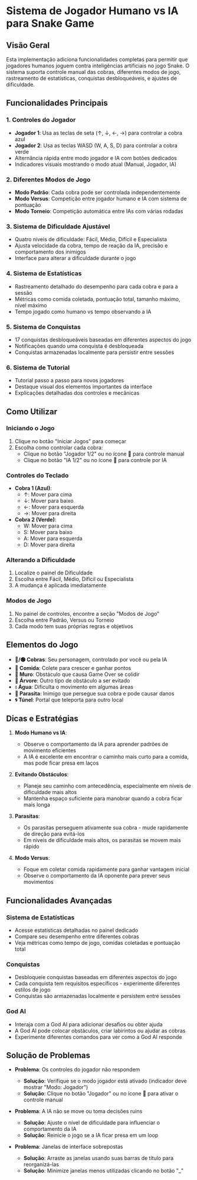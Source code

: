# Sistema de Jogador Humano vs IA para Snake Game

## Visão Geral

Esta implementação adiciona funcionalidades completas para permitir que jogadores humanos joguem contra inteligências artificiais no jogo Snake. O sistema suporta controle manual das cobras, diferentes modos de jogo, rastreamento de estatísticas, conquistas desbloqueáveis, e ajustes de dificuldade.

## Funcionalidades Principais

### 1. Controles do Jogador
- **Jogador 1**: Usa as teclas de seta (↑, ↓, ←, →) para controlar a cobra azul
- **Jogador 2**: Usa as teclas WASD (W, A, S, D) para controlar a cobra verde
- Alternância rápida entre modo jogador e IA com botões dedicados
- Indicadores visuais mostrando o modo atual (Manual, Jogador, IA)

### 2. Diferentes Modos de Jogo
- **Modo Padrão**: Cada cobra pode ser controlada independentemente
- **Modo Versus**: Competição entre jogador humano e IA com sistema de pontuação
- **Modo Torneio**: Competição automática entre IAs com várias rodadas

### 3. Sistema de Dificuldade Ajustável
- Quatro níveis de dificuldade: Fácil, Médio, Difícil e Especialista
- Ajusta velocidade da cobra, tempo de reação da IA, precisão e comportamento dos inimigos
- Interface para alterar a dificuldade durante o jogo

### 4. Sistema de Estatísticas
- Rastreamento detalhado do desempenho para cada cobra e para a sessão
- Métricas como comida coletada, pontuação total, tamanho máximo, nível máximo
- Tempo jogado como humano vs tempo observando a IA

### 5. Sistema de Conquistas
- 17 conquistas desbloqueáveis baseadas em diferentes aspectos do jogo
- Notificações quando uma conquista é desbloqueada
- Conquistas armazenadas localmente para persistir entre sessões

### 6. Sistema de Tutorial
- Tutorial passo a passo para novos jogadores
- Destaque visual dos elementos importantes da interface
- Explicações detalhadas dos controles e mecânicas

## Como Utilizar

### Iniciando o Jogo
1. Clique no botão "Iniciar Jogos" para começar
2. Escolha como controlar cada cobra:
   - Clique no botão "Jogador 1/2" ou no ícone 👤 para controle manual
   - Clique no botão "IA 1/2" ou no ícone 🤖 para controle por IA

### Controles do Teclado
- **Cobra 1 (Azul)**: 
  - ↑: Mover para cima
  - ↓: Mover para baixo
  - ←: Mover para esquerda
  - →: Mover para direita
- **Cobra 2 (Verde)**:
  - W: Mover para cima
  - S: Mover para baixo
  - A: Mover para esquerda
  - D: Mover para direita

### Alterando a Dificuldade
1. Localize o painel de Dificuldade
2. Escolha entre Fácil, Médio, Difícil ou Especialista
3. A mudança é aplicada imediatamente

### Modos de Jogo
1. No painel de controles, encontre a seção "Modos de Jogo"
2. Escolha entre Padrão, Versus ou Torneio
3. Cada modo tem suas próprias regras e objetivos

## Elementos do Jogo

- **🔵/🟢 Cobras**: Seu personagem, controlado por você ou pela IA
- **💎 Comida**: Colete para crescer e ganhar pontos
- **🧱 Muro**: Obstáculo que causa Game Over se colidir
- **🌳 Árvore**: Outro tipo de obstáculo a ser evitado
- **💧 Água**: Dificulta o movimento em algumas áreas
- **🦠 Parasita**: Inimigo que persegue sua cobra e pode causar danos
- **🌀 Túnel**: Portal que teleporta para outro local

## Dicas e Estratégias

1. **Modo Humano vs IA**:
   - Observe o comportamento da IA para aprender padrões de movimento eficientes
   - A IA é excelente em encontrar o caminho mais curto para a comida, mas pode ficar presa em laços

2. **Evitando Obstáculos**:
   - Planeje seu caminho com antecedência, especialmente em níveis de dificuldade mais altos
   - Mantenha espaço suficiente para manobrar quando a cobra ficar mais longa

3. **Parasitas**:
   - Os parasitas perseguem ativamente sua cobra - mude rapidamente de direção para evitá-los
   - Em níveis de dificuldade mais altos, os parasitas se movem mais rápido

4. **Modo Versus**:
   - Foque em coletar comida rapidamente para ganhar vantagem inicial
   - Observe o comportamento da IA oponente para prever seus movimentos

## Funcionalidades Avançadas

### Sistema de Estatísticas
- Acesse estatísticas detalhadas no painel dedicado
- Compare seu desempenho entre diferentes cobras
- Veja métricas como tempo de jogo, comidas coletadas e pontuação total

### Conquistas
- Desbloqueie conquistas baseadas em diferentes aspectos do jogo
- Cada conquista tem requisitos específicos - experimente diferentes estilos de jogo
- Conquistas são armazenadas localmente e persistem entre sessões

### God AI
- Interaja com a God AI para adicionar desafios ou obter ajuda
- A God AI pode colocar obstáculos, criar labirintos ou ajudar as cobras
- Experimente diferentes comandos para ver como a God AI responde

## Solução de Problemas

- **Problema**: Os controles do jogador não respondem
  - **Solução**: Verifique se o modo jogador está ativado (indicador deve mostrar "Modo: Jogador")
  - **Solução**: Clique no botão "Jogador" ou no ícone 👤 para ativar o controle manual

- **Problema**: A IA não se move ou toma decisões ruins
  - **Solução**: Ajuste o nível de dificuldade para influenciar o comportamento da IA
  - **Solução**: Reinicie o jogo se a IA ficar presa em um loop

- **Problema**: Janelas de interface sobrepostas
  - **Solução**: Arraste as janelas usando suas barras de título para reorganizá-las
  - **Solução**: Minimize janelas menos utilizadas clicando no botão "_"
